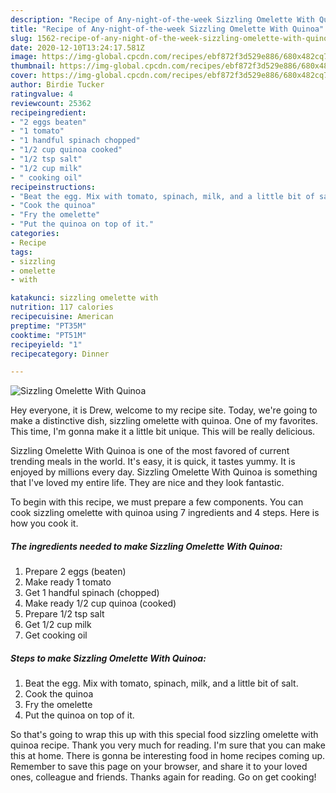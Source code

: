 ```yaml
---
description: "Recipe of Any-night-of-the-week Sizzling Omelette With Quinoa"
title: "Recipe of Any-night-of-the-week Sizzling Omelette With Quinoa"
slug: 1562-recipe-of-any-night-of-the-week-sizzling-omelette-with-quinoa
date: 2020-12-10T13:24:17.581Z
image: https://img-global.cpcdn.com/recipes/ebf872f3d529e886/680x482cq70/sizzling-omelette-with-quinoa-recipe-main-photo.jpg
thumbnail: https://img-global.cpcdn.com/recipes/ebf872f3d529e886/680x482cq70/sizzling-omelette-with-quinoa-recipe-main-photo.jpg
cover: https://img-global.cpcdn.com/recipes/ebf872f3d529e886/680x482cq70/sizzling-omelette-with-quinoa-recipe-main-photo.jpg
author: Birdie Tucker
ratingvalue: 4
reviewcount: 25362
recipeingredient:
- "2 eggs beaten"
- "1 tomato"
- "1 handful spinach chopped"
- "1/2 cup quinoa cooked"
- "1/2 tsp salt"
- "1/2 cup milk"
- " cooking oil"
recipeinstructions:
- "Beat the egg. Mix with tomato, spinach, milk, and a little bit of salt."
- "Cook the quinoa"
- "Fry the omelette"
- "Put the quinoa on top of it."
categories:
- Recipe
tags:
- sizzling
- omelette
- with

katakunci: sizzling omelette with 
nutrition: 117 calories
recipecuisine: American
preptime: "PT35M"
cooktime: "PT51M"
recipeyield: "1"
recipecategory: Dinner

---
```



![Sizzling Omelette With Quinoa](https://img-global.cpcdn.com/recipes/ebf872f3d529e886/680x482cq70/sizzling-omelette-with-quinoa-recipe-main-photo.jpg)

Hey everyone, it is Drew, welcome to my recipe site. Today, we're going to make a distinctive dish, sizzling omelette with quinoa. One of my favorites. This time, I'm gonna make it a little bit unique. This will be really delicious.

Sizzling Omelette With Quinoa is one of the most favored of current trending meals in the world. It's easy, it is quick, it tastes yummy. It is enjoyed by millions every day. Sizzling Omelette With Quinoa is something that I've loved my entire life. They are nice and they look fantastic.




To begin with this recipe, we must prepare a few components. You can cook sizzling omelette with quinoa using 7 ingredients and 4 steps. Here is how you cook it.

<!--inarticleads1-->

##### The ingredients needed to make Sizzling Omelette With Quinoa:

1. Prepare 2 eggs (beaten)
1. Make ready 1 tomato
1. Get 1 handful spinach (chopped)
1. Make ready 1/2 cup quinoa (cooked)
1. Prepare 1/2 tsp salt
1. Get 1/2 cup milk
1. Get  cooking oil




<!--inarticleads2-->

##### Steps to make Sizzling Omelette With Quinoa:

1. Beat the egg. Mix with tomato, spinach, milk, and a little bit of salt.
1. Cook the quinoa
1. Fry the omelette
1. Put the quinoa on top of it.




So that's going to wrap this up with this special food sizzling omelette with quinoa recipe. Thank you very much for reading. I'm sure that you can make this at home. There is gonna be interesting food in home recipes coming up. Remember to save this page on your browser, and share it to your loved ones, colleague and friends. Thanks again for reading. Go on get cooking!
